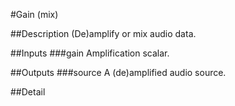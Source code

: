 #Gain (mix)

##Description
(De)amplify or mix audio data.

##Inputs
###gain
Amplification scalar.

##Outputs
###source
A (de)amplified audio source.

##Detail

